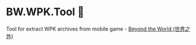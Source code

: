 # BW.WPK.Tool :see_no_evil:
Tool for extract WPK archives from mobile game - [Beyond the World (世界之外)](https://world.163.com)
